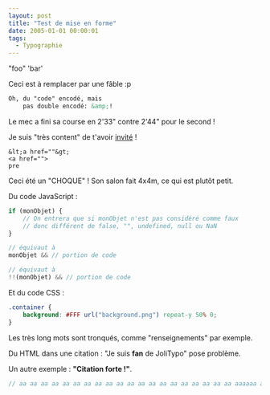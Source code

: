 ```yaml
---
layout: post
title: "Test de mise en forme"
date: 2005-01-01 00:00:01
tags:
  - Typographie
---
```

"foo" 'bar'

Ceci est à remplacer par une fâble :p

``` html
Oh, du "code" encodé, mais
	pas double encodé: &amp;!
```

Le mec a fini sa course en 2'33" contre 2'44" pour le second !

<!-- more -->

Je suis "très content" de t'avoir <a href="//coucou">invité</a> !

```
&lt;a href=""&gt;
<a href="">
pre
```

Ceci été un "CHOQUE" ! Son salon fait 4x4m, ce qui est plutôt petit.

Du code JavaScript :

``` js
if (monObjet) {
    // On entrera que si monObjet n'est pas considéré comme faux
    // donc différent de false, "", undefined, null ou NaN
}

// équivaut à
monObjet && // portion de code

// équivaut à
!!(monObjet) && // portion de code
```

Et du code CSS :

``` css
.container {
    background: #FFF url("background.png") repeat-y 50% 0;
}
```

Les très long mots sont tronqués, comme "renseignements" par exemple.

Du HTML dans une citation : "Je suis **fan** de JoliTypo" pose problème.

Un autre exemple : **"Citation forte !"**.

``` js
// aa aa aa aa aa aa aa aa aa aa aa aa aa aa aa aa aa aa aa aa aaaaaa a
```
